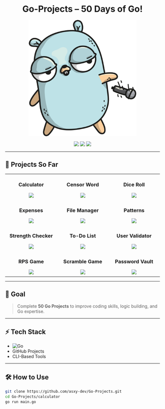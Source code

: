 <h1 align="center">Go-Projects – 50 Days of Go! </h1>

<p align="center">
  <img src="https://raw.githubusercontent.com/ashleymcnamara/gophers/master/GOPHER_MIC_DROP.png" width="350">
</p>

<p align="center">
  <img src="https://img.shields.io/badge/Made%20With-Go-00ADD8?style=for-the-badge&logo=go">
  <img src="https://img.shields.io/github/last-commit/asxy-dev/Go-Projects?style=for-the-badge">
  <img src="https://img.shields.io/github/stars/asxy-dev/Go-Projects?style=for-the-badge">
</p>

---

## 📂 Projects So Far

<div align="center">

<table>
<tr>
<td align="center" width="200px">
<h3>Calculator</h3>
<a href="./calculator">
<img src="https://img.shields.io/badge/View-Project-blue?style=for-the-badge">
</a>
</td>

<td align="center" width="200px">
<h3>Censor Word</h3>
<a href="./censor-word">
<img src="https://img.shields.io/badge/View-Project-blue?style=for-the-badge">
</a>
</td>

<td align="center" width="200px">
<h3>Dice Roll</h3>
<a href="./dice-roll">
<img src="https://img.shields.io/badge/View-Project-blue?style=for-the-badge">
</a>
</td>
</tr>

<tr>
<td align="center">
<h3>Expenses</h3>
<a href="./expenses">
<img src="https://img.shields.io/badge/View-Project-blue?style=for-the-badge">
</a>
</td>

<td align="center">
<h3>File Manager</h3>
<a href="./file-manager">
<img src="https://img.shields.io/badge/View-Project-blue?style=for-the-badge">
</a>
</td>

<td align="center">
<h3>Patterns</h3>
<a href="./patterns">
<img src="https://img.shields.io/badge/View-Project-blue?style=for-the-badge">
</a>
</td>
</tr>

<tr>
<td align="center">
<h3>Strength Checker</h3>
<a href="./strength-checker">
<img src="https://img.shields.io/badge/View-Project-blue?style=for-the-badge">
</a>
</td>

<td align="center">
<h3>To-Do List</h3>
<a href="./to-do-list">
<img src="https://img.shields.io/badge/View-Project-blue?style=for-the-badge">
</a>
</td>

<td align="center">
<h3>User Validator</h3>
<a href="./user-validator">
<img src="https://img.shields.io/badge/View-Project-blue?style=for-the-badge">
</a>
</td>
</tr>

<tr>
<td align="center">
<h3>RPS Game</h3>
<a href="./rock-paper-scissor">
<img src="https://img.shields.io/badge/View-Project-blue?style=for-the-badge">
</a>
</td>

<td align="center">
<h3>Scramble Game</h3>
<a href="./scramble-game">
<img src="https://img.shields.io/badge/View-Project-blue?style=for-the-badge">
</a>
</td>

<td align="center">
<h3>Password Vault</h3>
<a href="./pass-vault">
<img src="https://img.shields.io/badge/View-Project-blue?style=for-the-badge">
</a>
</td>
</tr>
</table>

</div>

---

## 🎯 Goal

> Complete **50 Go Projects** to improve coding skills, logic building, and Go expertise.

---

## ⚡ Tech Stack

- ![Go](https://img.shields.io/badge/Go-00ADD8?style=for-the-badge&logo=go&logoColor=white)
- GitHub Projects
- CLI-Based Tools

---

## 🛠 How to Use

```bash
git clone https://github.com/asxy-dev/Go-Projects.git
cd Go-Projects/calculator
go run main.go
